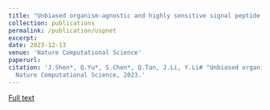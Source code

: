 ```yaml
---
title: "Unbiased organism-agnostic and highly sensitive signal peptide predictor with deep protein language model"
collection: publications
permalink: /publication/uspnet
excerpt: 
date: 2023-12-13
venue: 'Nature Computational Science'
paperurl: 
citation: 'J.Shen*, Q.Yu*, S.Chen*, Q.Tan, J.Li, Y.Li# "Unbiased organism-agnostic and highly sensitive signal peptide predictor with deep protein language model" 
  Nature Computational Science, 2023.'
---
```

[Full text](https://rdcu.be/dtupB)
